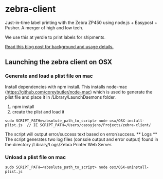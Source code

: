 zebra-client
============

Just-in-time label printing with the Zebra ZP450 using node.js + Easypost + Pusher. A merger of high and low tech.

We use this at yerdle to print labels for shipments.

[Read this blog post for background and usage details.](http://codesmaller.com/just-in-time-shipping-at-yerdle/)

## Launching the zebra client on OSX

### Generate and load a plist file on mac
Install dependencies with npm install. This installs node-mac (https://github.com/coreybutler/node-mac) which is used to generate the plist file and place it in /Library/LaunchDaemons folder. 
1. npm install
2. create the plist and load it
``` 
sudo SCRIPT_PATH=<absolute_path_to_script> node osx/OSX-install-plist.js  // IE SCRIPT_PATH=/Users/cassyjens/Projects/zebra-client/
```
The script will output error/success text based on error/success. 
** Logs ** The script generates two log files (console output and error output) found in the directory /Library/Logs/Zebra Printer Web Server.

### Unload a plist file on mac
``` 
sudo SCRIPT_PATH=<absolute_path_to_script> node osx/OSX-uninstall-plist.js
```


